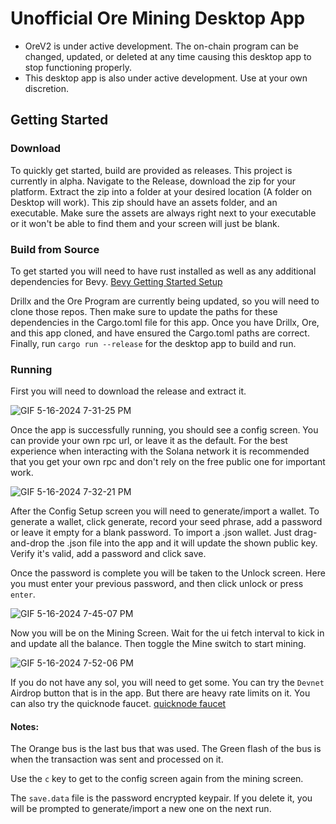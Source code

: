# Unofficial Ore Mining Desktop App

- OreV2 is under active development. The on-chain program can be changed, updated, or deleted at any time causing this desktop app to stop functioning properly.
- This desktop app is also under active development. Use at your own discretion.


## Getting Started

### Download
To quickly get started, build are provided as releases. This project is currently in alpha.
Navigate to the Release, download the zip for your platform. Extract the zip into a folder at your desired location (A folder on Desktop will work).
This zip should have an assets folder, and an executable. Make sure the assets are always right next to your executable or it won't be able to find them and your screen will just be blank.

### Build from Source

To get started you will need to have rust installed as well as any additional dependencies for Bevy. 
[Bevy Getting Started Setup](https://bevyengine.org/learn/quick-start/getting-started/setup/)

Drillx and the Ore Program are currently being updated, so you will need to clone those repos. Then make sure to update the paths for these dependencies in the Cargo.toml file for this app.
Once you have Drillx, Ore, and this app cloned, and have ensured the Cargo.toml paths are correct. Finally, run `cargo run --release` for the desktop app to build and run.

### Running
First you will need to download the release and extract it.

![GIF 5-16-2024 7-31-25 PM](https://github.com/Kriptikz/ore-desktop-app/assets/17520593/36e847c7-6d55-4b03-a41e-7a307f67fce9)

Once the app is successfully running, you should see a config screen. You can provide your own rpc url, or leave it as the default.
For the best experience when interacting with the Solana network it is recommended that you get your own rpc and don't rely on the free public one for important work.
 

![GIF 5-16-2024 7-32-21 PM](https://github.com/Kriptikz/ore-desktop-app/assets/17520593/cf0c3c43-e145-4b2a-87dd-18dcae63cea2)



After the Config Setup screen you will need to generate/import a wallet. To generate a wallet, click generate, record your seed phrase, add a password or leave it empty for a blank password.
To import a .json wallet. Just drag-and-drop the .json file into the app and it will update the shown public key. Verify it's valid, add a password and click save.

Once the password is complete you will be taken to the Unlock screen. Here you must enter your previous password, and then click unlock or press `enter`.

![GIF 5-16-2024 7-45-07 PM](https://github.com/Kriptikz/ore-desktop-app/assets/17520593/1adc1d1b-8f8b-4828-99fa-1bb2e75befac)


Now you will be on the Mining Screen. Wait for the ui fetch interval to kick in and update all the balance. Then toggle the Mine switch to start mining.

![GIF 5-16-2024 7-52-06 PM](https://github.com/Kriptikz/ore-desktop-app/assets/17520593/595ed325-6a70-4dea-98cc-c0c060c54c5f)

If you do not have any sol, you will need to get some. You can try the `Devnet` Airdrop button that is in the app. But there are heavy rate limits on it.
You can also try the quicknode faucet. [quicknode faucet](https://faucet.quicknode.com/solana/devnet)

#### Notes:
The Orange bus is the last bus that was used.
The Green flash of the bus is when the transaction was sent and processed on it.

Use the `c` key to get to the config screen again from the mining screen.

The `save.data` file is the password encrypted keypair. If you delete it, you will be prompted to generate/import a new one on the next run.
